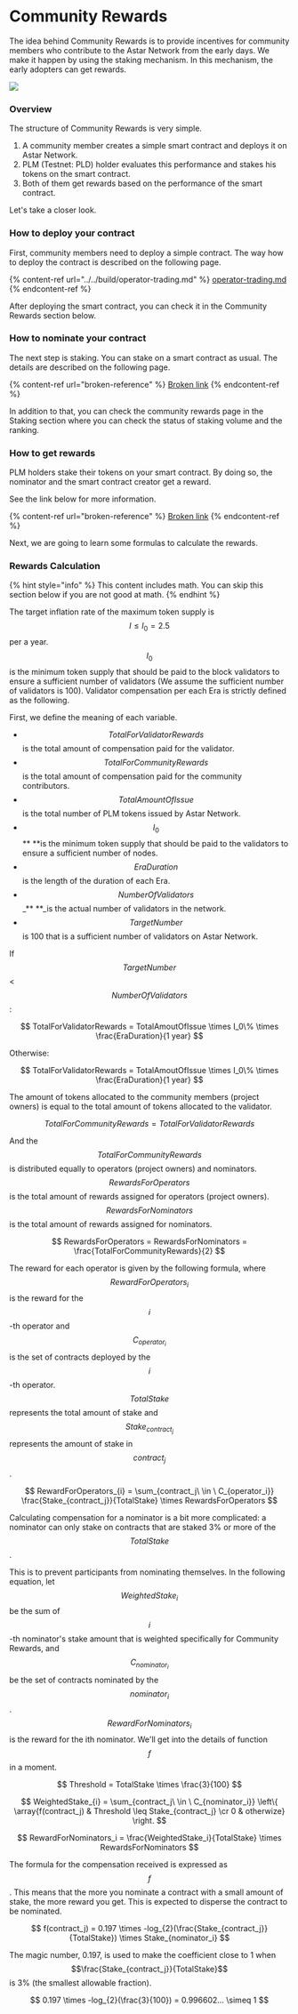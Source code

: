 # Community Rewards

The idea behind Community Rewards is to provide incentives for community members who contribute to the Astar Network from the early days. We make it happen by using the staking mechanism. In this mechanism, the early adopters can get rewards.

![](../../.gitbook/assets/screen-shot-2020-08-11-at-18.33.49.png)

### Overview

The structure of Community Rewards is very simple.

1. A community member creates a simple smart contract and deploys it on Astar Network.
2. PLM (Testnet: PLD) holder evaluates this performance and stakes his tokens on the smart contract.
3. Both of them get rewards based on the performance of the smart contract.

Let's take a closer look.

### How to deploy your contract

First, community members need to deploy a simple contract. The way how to deploy the contract is described on the following page.&#x20;

{% content-ref url="../../build/operator-trading.md" %}
[operator-trading.md](../../build/operator-trading.md)
{% endcontent-ref %}

After deploying the smart contract, you can check it in the Community Rewards section below.

### How to nominate your contract

The next step is staking. You can stake on a smart contract as usual. The details are described on the following page.

{% content-ref url="broken-reference" %}
[Broken link](broken-reference)
{% endcontent-ref %}

In addition to that, you can check the community rewards page in the Staking section where you can check the status of staking volume and the ranking.

### How to get rewards

PLM holders stake their tokens on your smart contract. By doing so, the nominator and the smart contract creator get a reward.

See the link below for more information.

{% content-ref url="broken-reference" %}
[Broken link](broken-reference)
{% endcontent-ref %}

Next, we are going to learn some formulas to calculate the rewards.

### Rewards Calculation

{% hint style="info" %}
This content includes math. You can skip this section below if you are not good at math.&#x20;
{% endhint %}

The target inflation rate of the maximum token supply is $$I ≤ I_0 = 2.5%$$per a year. $$I_0$$ is the minimum token supply that should be paid to the block validators to ensure a sufficient number of validators (We assume the sufficient number of validators is 100). Validator compensation per each Era is strictly defined as the following.&#x20;

First, we define the meaning of each variable.

* $$TotalForValidatorRewards$$ is the total amount of compensation paid for the validator.
* $$TotalForCommunityRewards$$ is the total amount of compensation paid for the community contributors.&#x20;
* $$TotalAmountOfIssue$$ is the total number of PLM tokens issued by Astar Network.&#x20;
* $$I_0$$** **is the minimum token supply that should be paid to the validators to ensure a sufficient number of nodes.&#x20;
* $$EraDuration$$ is the length of the duration of each Era.&#x20;
* $$NumberOfValidators$$_** **_is the actual number of validators in the network.
* &#x20;$$TargetNumber$$ is 100 that is a sufficient number of validators on Astar Network.

If $$TargetNumber$$< $$NumberOfValidators$$:

$$
TotalForValidatorRewards = TotalAmoutOfIssue \times I_0\% \times \frac{EraDuration}{1 year}
$$

Otherwise:

$$
TotalForValidatorRewards = TotalAmoutOfIssue \times I_0\% \times \frac{EraDuration}{1 year}
$$

The amount of tokens allocated to the community members (project owners) is equal to the total amount of tokens allocated to the validator.&#x20;

$$
TotalForCommunityRewards = TotalForValidatorRewards
$$

And the $$TotalForCommunityRewards$$ is distributed equally to operators (project owners) and nominators. $$RewardsForOperators$$ is the total amount of rewards assigned for operators (project owners). $$RewardsForNominators$$ is the total amount of rewards assigned for nominators.

$$
RewardsForOperators = RewardsForNominators = \frac{TotalForCommunityRewards}{2}
$$

The reward for each operator is given by the following formula, where $$RewardForOperators_{i}$$ is the reward for the $$i$$-th operator and $$C_{operator_i}$$is the set of contracts deployed by the $$i$$-th operator. $$TotalStake$$ represents the total amount of stake and $$Stake_{contract_j}$$ represents the amount of stake in $$contract_j$$.

$$
RewardForOperators_{i} = \sum_{contract_j\ \in 
\ C_{operator_i}} \frac{Stake_{contract_j}}{TotalStake} \times RewardsForOperators
$$

Calculating compensation for a nominator is a bit more complicated: a nominator can only stake on contracts that are staked 3% or more of the $$TotalStake$$.&#x20;

This is to prevent participants from nominating themselves. In the following equation, let $$WeightedStake_i$$ be the sum of $$i$$-th nominator's stake amount that is weighted specifically for Community Rewards, and $$C_{nominator_i}$$ be the set of contracts nominated by the $$nominator_i$$. $$RewardForNominators_i$$ is the reward for the ith nominator. We'll get into the details of function $$f$$ in a moment.

$$
Threshold = TotalStake \times \frac{3}{100}
$$

$$
WeightedStake_{i} = \sum_{contract_j\ \in \ C_{nominator_i}} \left\{ \array{f(contract_j) & Threshold \leq Stake_{contract_j} \cr 0 & otherwize} \right.
$$

$$
RewardForNominators_i = \frac{WeightedStake_i}{TotalStake} \times RewardsForNominators
$$

The formula for the compensation received is expressed as $$f$$. This means that the more you nominate a contract with a small amount of stake, the more reward you get. This is expected to disperse the contract to be nominated.

$$
f(contract_j) = 0.197 \times -log_{2}(\frac{Stake_{contract_j}}{TotalStake})  \times Stake_{nominator_i}
$$

The magic number, 0.197, is used to make the coefficient close to 1 when $$\frac{Stake_{contract_j}}{TotalStake}$$ is 3% (the smallest allowable fraction).

$$
0.197 \times -log_{2}(\frac{3}{100}) = 0.996602... \simeq 1
$$
